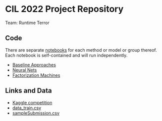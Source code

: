 # CIL 2022 Project Repository

Team: Runtime Terror

## Code

There are separate [notebooks](notebooks) for each method or model or group thereof. Each notebook is self-contained and will run independently.

* [Baseline Approaches](notebooks)
* [Neural Nets](notebooks/neural_nets.ipynb)
* [Factorization Machines](notebooks)

## Links and Data

* [Kaggle competition](https://www.kaggle.com/competitions/cil-collaborative-filtering-2022/data)
* [data_train.csv](data/data_train.csv)
* [sampleSubmission.csv](data/sampleSubmission.csv)

